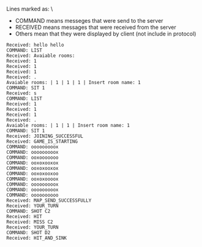 Lines marked as: \
- COMMAND means messeges that were send to the server
- RECEIVED means messages that were received from the server
- Others mean that they were displayed by client (not include in protocol)

```
Received: hello hello
COMMAND: LIST
Received: Avaiable rooms:
Received: 1
Received: 1
Received: 1
Received: .
Avaiable rooms: | 1 | 1 | 1 | Insert room name: 1
COMMAND: SIT 1
Received: s
COMMAND: LIST
Received: 1
Received: 1
Received: 1
Received: .
Avaiable rooms: | 1 | 1 | Insert room name: 1
COMMAND: SIT 1
Received: JOINING_SUCCESSFUL
Received: GAME_IS_STARTING
COMMAND: ooooooooox
COMMAND: ooooooooox
COMMAND: ooxooooooo
COMMAND: ooxoxooxox
COMMAND: ooxoxooxox
COMMAND: ooxoxooxoo
COMMAND: ooxoxoooox
COMMAND: ooooooooox
COMMAND: ooooooooox
COMMAND: oooooooooo
Received: MAP_SEND_SUCCESSFULLY
Received: YOUR_TURN
COMMAND: SHOT C2
Received: HIT
Received: MISS C2
Received: YOUR_TURN
COMMAND: SHOT D2
Received: HIT_AND_SINK
```
